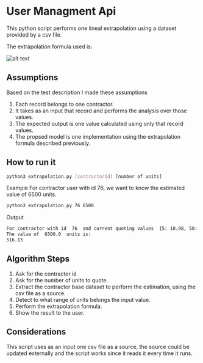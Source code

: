 # User Managment Api
This python script performs one lineal extrapolation using a dataset provided by a csv file.

The extrapolation formula used is:

![alt text](https://wikimedia.org/api/rest_v1/media/math/render/svg/6ada3c06653e948a1b0535afdec94e6c91c9d8ca)

## Assumptions
Based on the test description I made these assumptions

1. Each record belongs to one contractor.
2. It takes as an input that record and performs the analysis over those values.
3. The expected output is one value calculated using only that record values.
4. The propsed model is one implementation using the extrapolation formula described previously.

## How to run it
```bash
python3 extrapolation.py [contractorId] [number of units]
```
Example
For contractor user with id 76, we want to know the estimated value of 6500 units.

```bash
python3 extrapolation.py 76 6500
```
Output

```bash
For contractor with id  76  and current quoting values  {5: 10.98, 50: 21.96, 500: 153.74, 5000: 439.26, 50000: 2745.38}
The value of  6500.0  units is: 
516.13
```

## Algorithm Steps

1. Ask for the contractor id
2. Ask for the number of units to quote. 
3. Extract the contractor base dataset to perform the estimation, using the csv file as a source.
4. Detect to what range of units belongs the input value.
5. Perform the extrapolation formula.
6. Show the result to the user.

## Considerations
This script uses as an input one csv file as a source, the source could be updated externally and the script works since it reads it every time it runs.

